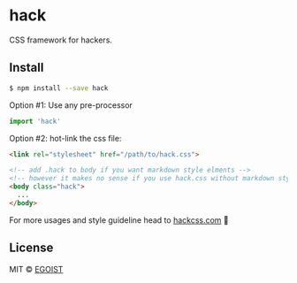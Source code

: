 # hack

CSS framework for hackers. 

## Install

```bash
$ npm install --save hack
```

Option #1: Use any pre-processor

```js
import 'hack'
```

Option #2: hot-link the css file:

```html
<link rel="stylesheet" href="/path/to/hack.css">

<!-- add .hack to body if you want markdown style elments -->
<!-- however it makes no sense if you use hack.css without markdown stylings -->
<body class="hack">
  ...
</body>
```

For more usages and style guideline head to [hackcss.com](http://hackcss.com/) 🎉

## License

MIT &copy; [EGOIST](https://github.com/egoist)
